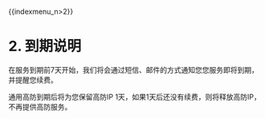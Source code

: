{{indexmenu_n>2}}

# 2. 到期说明

在服务到期前7天开始，我们将会通过短信、邮件的方式通知您您服务即将到期，并提醒您续费。

通用高防到期后将为您保留高防IP 1天，如果1天后还没有续费，则将释放高防IP，不再提供高防服务。
